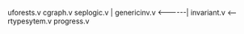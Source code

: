uforests.v
cgraph.v                 seplogic.v
                            |
        genericinv.v <------|
        invariant.v  <-- rtypesytem.v
        progress.v
